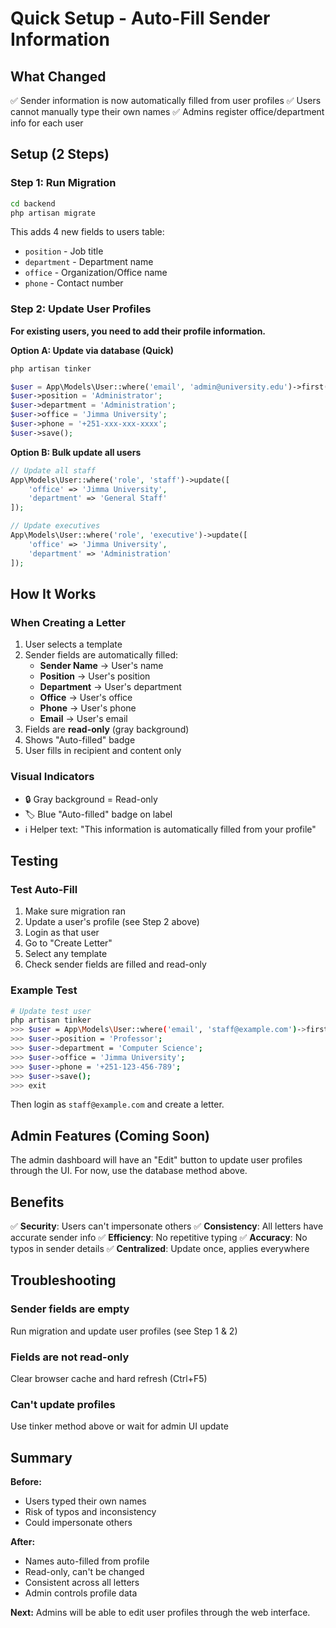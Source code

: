 # Quick Setup - Auto-Fill Sender Information

## What Changed
✅ Sender information is now automatically filled from user profiles
✅ Users cannot manually type their own names
✅ Admins register office/department info for each user

## Setup (2 Steps)

### Step 1: Run Migration
```bash
cd backend
php artisan migrate
```

This adds 4 new fields to users table:
- `position` - Job title
- `department` - Department name  
- `office` - Organization/Office name
- `phone` - Contact number

### Step 2: Update User Profiles

**For existing users, you need to add their profile information.**

**Option A: Update via database (Quick)**
```bash
php artisan tinker
```

```php
$user = App\Models\User::where('email', 'admin@university.edu')->first();
$user->position = 'Administrator';
$user->department = 'Administration';
$user->office = 'Jimma University';
$user->phone = '+251-xxx-xxx-xxxx';
$user->save();
```

**Option B: Bulk update all users**
```php
// Update all staff
App\Models\User::where('role', 'staff')->update([
    'office' => 'Jimma University',
    'department' => 'General Staff'
]);

// Update executives
App\Models\User::where('role', 'executive')->update([
    'office' => 'Jimma University',
    'department' => 'Administration'
]);
```

## How It Works

### When Creating a Letter
1. User selects a template
2. Sender fields are automatically filled:
   - **Sender Name** → User's name
   - **Position** → User's position
   - **Department** → User's department
   - **Office** → User's office
   - **Phone** → User's phone
   - **Email** → User's email
3. Fields are **read-only** (gray background)
4. Shows "Auto-filled" badge
5. User fills in recipient and content only

### Visual Indicators
- 🔒 Gray background = Read-only
- 🏷️ Blue "Auto-filled" badge on label
- ℹ️ Helper text: "This information is automatically filled from your profile"

## Testing

### Test Auto-Fill
1. Make sure migration ran
2. Update a user's profile (see Step 2 above)
3. Login as that user
4. Go to "Create Letter"
5. Select any template
6. Check sender fields are filled and read-only

### Example Test
```bash
# Update test user
php artisan tinker
>>> $user = App\Models\User::where('email', 'staff@example.com')->first();
>>> $user->position = 'Professor';
>>> $user->department = 'Computer Science';
>>> $user->office = 'Jimma University';
>>> $user->phone = '+251-123-456-789';
>>> $user->save();
>>> exit
```

Then login as `staff@example.com` and create a letter.

## Admin Features (Coming Soon)

The admin dashboard will have an "Edit" button to update user profiles through the UI. For now, use the database method above.

## Benefits

✅ **Security**: Users can't impersonate others
✅ **Consistency**: All letters have accurate sender info
✅ **Efficiency**: No repetitive typing
✅ **Accuracy**: No typos in sender details
✅ **Centralized**: Update once, applies everywhere

## Troubleshooting

### Sender fields are empty
Run migration and update user profiles (see Step 1 & 2)

### Fields are not read-only
Clear browser cache and hard refresh (Ctrl+F5)

### Can't update profiles
Use tinker method above or wait for admin UI update

## Summary

**Before:**
- Users typed their own names
- Risk of typos and inconsistency
- Could impersonate others

**After:**
- Names auto-filled from profile
- Read-only, can't be changed
- Consistent across all letters
- Admin controls profile data

**Next:** Admins will be able to edit user profiles through the web interface.

